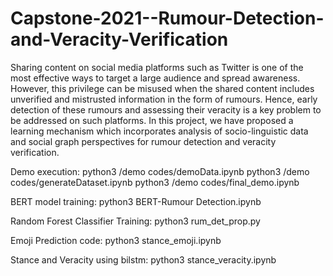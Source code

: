 # Capstone-2021--Rumour-Detection-and-Veracity-Verification
Sharing content on social media platforms such as Twitter is one of the most effective ways to target a large audience and spread awareness. However, this privilege can be misused when the shared content includes unverified and mistrusted information in the form of rumours. 
Hence, early detection of these rumours and assessing their veracity is a key problem to be addressed on such platforms. In this project, we have proposed a learning mechanism which incorporates analysis of socio-linguistic data and social graph perspectives for rumour detection and veracity verification.

Demo execution: 
python3 /demo codes/demoData.ipynb
python3 /demo codes/generateDataset.ipynb
python3 /demo codes/final_demo.ipynb

BERT model training: 
python3 BERT-Rumour Detection.ipynb

Random Forest Classifier Training:
python3 rum_det_prop.py

Emoji Prediction code:
python3 stance_emoji.ipynb

Stance and Veracity using bilstm:
python3 stance_veracity.ipynb
